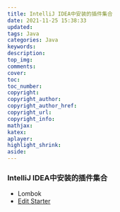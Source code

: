 ```yaml
---
title: IntelliJ IDEA中安装的插件集合
date: 2021-11-25 15:38:33
updated:
tags: Java
categories: Java
keywords: 
description:
top_img:
comments:
cover:
toc:
toc_number:
copyright:
copyright_author:
copyright_author_href:
copyright_url:
copyright_info:
mathjax:
katex:
aplayer:
highlight_shrink:
aside:
---
```


### IntelliJ IDEA中安装的插件集合

+ Lombok
+ [Edit Starter](https://blog.csdn.net/qq_38138069/article/details/102528587)